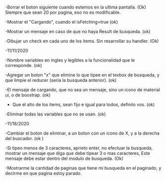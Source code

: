 -Borrar el boton siguiente cuando estemos en la ultima pantalla. (Ok)
Siempre que sean 20 por pagina, eso no es modificable.

-Mostrar el "Cargando", cuando el isFetching=true (ok)

-Mostrar un mensaje en caso de que no haya Result de busqueda. (ok)

-Dibujar un check en cada uno de los items. Sin resarrollar su handler. (Ok)

-11/11/2020

-Nombre variables en ingles y legibles a la funcionalidad que le corresponde. (ok)

-Agregar un boton "x" que elimine lo que tipee en el texbox de busqueda, y que limpie el reducer (seria la busqueda anterior). (ok)

-El mensaje de cargando, que no sea un mensaje, sino un icono de material ui, o de boostrap. (ok)

- Que el alto de los items, sean fijo e igual para todos, definilo vos. (ok)

-Eliminar todas las variables que no se usan. (ok)

-11/18/2020

-Cambiar el boton de eliminar, a un boton con un icono de X, y a la derecha del buscador. (ok )

-Si tipeo menos de 3 caracteres, aprieto enter, no efectuar la busqueda, mostrar un mensaje que diga que debe tipear 3 o mas caracteres, 
Este mensaje debe estar dentro del modulo de busqueda. (Ok) 

-Mostrarme la cantidad de paginas que tiene mi busqueda en el paginado, y decirme en que pagina estoy parado.